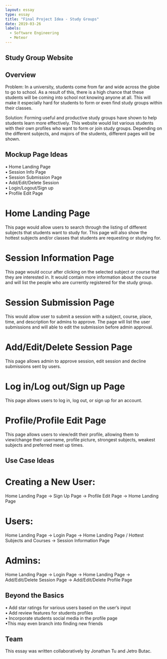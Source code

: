```yaml
---
layout: essay
type: essay
title: "Final Project Idea - Study Groups"
date: 2019-03-26
labels:
  - Software Engineering
  - Meteor
---
```


## Study Group Website
## Overview

Problem:
In a university, students come from far and wide across the globe to go to school. As a result of this, there is a high chance that these students will be coming into school not knowing anyone at all. This will make it especially hard for students to form or even find study groups within their classes. 

Solution:
Forming useful and productive study groups have shown to help students learn more effectively. This website would list various students with their own profiles who want to form or join study groups. Depending on the different subjects, and majors of the students, different pages will be shown. 

## Mockup Page Ideas

• Home Landing Page  
• Session Info Page  
• Session Submission Page  
• Add/Edit/Delete Session  
• Login/Logout/Sign up  
• Profile Edit Page  

# Home Landing Page

This page would allow users to search through the listing of different subjects that students want to study for. This page will also show the hottest subjects and/or classes that students are requesting or studying for. 

# Session Information Page

This page would occur after clicking on the selected subject or course that they are interested in.  It would contain more information about the course and will list the people who are currently registered for the study group. 

# Session Submission Page

This would allow user to submit a session with a subject, course, place, time, and description for admins to approve. The page will list the user submissions and will able to edit the submission before admin approval.

# Add/Edit/Delete Session Page

This page allows admin to approve session, edit session and decline submissions sent by users.   

# Log in/Log out/Sign up Page

This page allows users to log in, log out, or sign up for an account.

# Profile/Profile Edit Page

This page allows users to view/edit their profile, allowing them to view/change their username, profile picture, strongest subjects, weakest subjects and preferred meet up times.

## Use Case Ideas

# Creating a New User:
Home Landing Page → Sign Up Page → Profile Edit Page → Home Landing Page

# Users:
Home Landing Page → Login Page → Home Landing Page / Hottest Subjects and Courses → Session Information Page

# Admins:
Home Landing Page → Login Page → Home Landing Page → Add/Edit/Delete Session Page → Add/Edit/Delete Profile Page

## Beyond the Basics

• Add star ratings for various users based on the user’s input  
• Add review features for students profiles  
• Incorporate students social media in the profile page  
    •This may even branch into finding new friends  

## Team

This essay was written collaboratively by Jonathan Tu and Jetro Butac.
